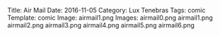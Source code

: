 Title: Air Mail 
Date: 2016-11-05
Category: Lux Tenebras
Tags: comic
Template: comic
Image: airmail1.png 
Images: airmail0.png 
		airmail1.png 
		airmail2.png 
		airmail3.png 
		airmail4.png 
		airmail5.png 
		airmail6.png
